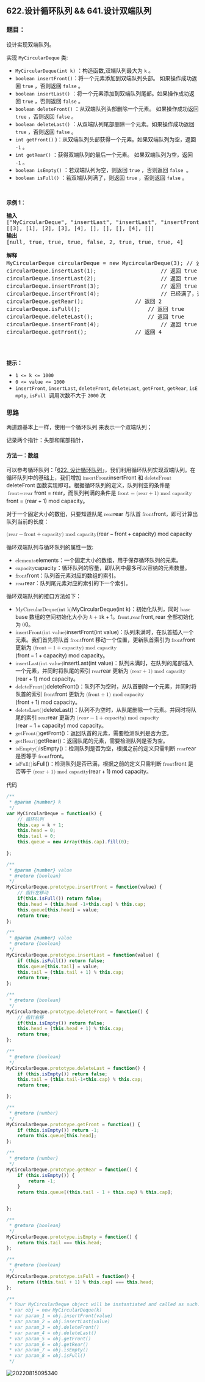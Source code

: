 ## 622.设计循环队列 && 641.设计双端队列
### 题目：

<div class="notranslate"><p>设计实现双端队列。</p>

<p>实现 <code>MyCircularDeque</code> 类:</p>

<ul>
	<li><code>MyCircularDeque(int k)</code>&nbsp;：构造函数,双端队列最大为 <code>k</code> 。</li>
	<li><code>boolean insertFront()</code>：将一个元素添加到双端队列头部。 如果操作成功返回 <code>true</code>&nbsp;，否则返回 <code>false</code> 。</li>
	<li><code>boolean insertLast()</code>&nbsp;：将一个元素添加到双端队列尾部。如果操作成功返回 <code>true</code>&nbsp;，否则返回 <code>false</code> 。</li>
	<li><code>boolean deleteFront()</code>&nbsp;：从双端队列头部删除一个元素。 如果操作成功返回 <code>true</code>&nbsp;，否则返回 <code>false</code> 。</li>
	<li><code>boolean deleteLast()</code>&nbsp;：从双端队列尾部删除一个元素。如果操作成功返回 <code>true</code>&nbsp;，否则返回 <code>false</code> 。</li>
	<li><code>int getFront()</code>&nbsp;)：从双端队列头部获得一个元素。如果双端队列为空，返回 <code>-1</code>&nbsp;。</li>
	<li><code>int getRear()</code>&nbsp;：获得双端队列的最后一个元素。&nbsp;如果双端队列为空，返回 <code>-1</code> 。</li>
	<li><code>boolean isEmpty()</code>&nbsp;：若双端队列为空，则返回&nbsp;<code>true</code>&nbsp;，否则返回 <code>false</code> &nbsp;。</li>
	<li><code>boolean isFull()</code>&nbsp;：若双端队列满了，则返回&nbsp;<code>true</code>&nbsp;，否则返回 <code>false</code> 。</li>
</ul>

<p>&nbsp;</p>

<p><strong>示例 1：</strong></p>

<pre><strong>输入</strong>
["MyCircularDeque", "insertLast", "insertLast", "insertFront", "insertFront", "getRear", "isFull", "deleteLast", "insertFront", "getFront"]
[[3], [1], [2], [3], [4], [], [], [], [4], []]
<strong>输出</strong>
[null, true, true, true, false, 2, true, true, true, 4]

<strong>解释</strong>
MyCircularDeque circularDeque = new MycircularDeque(3); // 设置容量大小为3
circularDeque.insertLast(1);			        // 返回 true
circularDeque.insertLast(2);			        // 返回 true
circularDeque.insertFront(3);			        // 返回 true
circularDeque.insertFront(4);			        // 已经满了，返回 false
circularDeque.getRear();  				// 返回 2
circularDeque.isFull();				        // 返回 true
circularDeque.deleteLast();			        // 返回 true
circularDeque.insertFront(4);			        // 返回 true
circularDeque.getFront();				// 返回 4
&nbsp;</pre>

<p>&nbsp;</p>

<p><strong>提示：</strong></p>

<ul>
	<li><code>1 &lt;= k &lt;= 1000</code></li>
	<li><code>0 &lt;= value &lt;= 1000</code></li>
	<li><code>insertFront</code>,&nbsp;<code>insertLast</code>,&nbsp;<code>deleteFront</code>,&nbsp;<code>deleteLast</code>,&nbsp;<code>getFront</code>,&nbsp;<code>getRear</code>,&nbsp;<code>isEmpty</code>,&nbsp;<code>isFull</code>&nbsp; 调用次数不大于&nbsp;<code>2000</code>&nbsp;次</li>
</ul>
</div>

### 思路

两道题基本上一样，使用一个循环队列 来表示一个双端队列；

记录两个指针：头部和尾部指针，

<div class="e1ak08xt1 css-1dbu3sq-StyledRenderedMarkdown"><h4 id="方法一：数组"><a class="header-anchor" href="#方法一：数组" target="_blank"></a> 方法一：数组</h4>
<p>可以参考循环队列：「<a href="https://leetcode.cn/problems/design-circular-queue/" target="_blank">622. 设计循环队列</a>」，我们利用循环队列实现双端队列。在循环队列中的基础上，我们增加 <span class="katex"><span class="katex-mathml"><math xmlns="http://www.w3.org/1998/Math/MathML"><semantics><mrow><mtext mathvariant="monospace">insertFront</mtext></mrow><annotation encoding="application/x-tex">\texttt{insertFront}</annotation></semantics></math></span><span class="katex-html" aria-hidden="true"><span class="base"><span class="strut" style="height:0.61111em;vertical-align:0em;"></span><span class="mord text"><span class="mord texttt">insertFront</span></span></span></span></span> 和 <span class="katex"><span class="katex-mathml"><math xmlns="http://www.w3.org/1998/Math/MathML"><semantics><mrow><mtext mathvariant="monospace">deleteFront</mtext></mrow><annotation encoding="application/x-tex">\texttt{deleteFront}</annotation></semantics></math></span><span class="katex-html" aria-hidden="true"><span class="base"><span class="strut" style="height:0.61111em;vertical-align:0em;"></span><span class="mord text"><span class="mord texttt">deleteFront</span></span></span></span></span> 函数实现即可。根据循环队列的定义，队列判空的条件是 <span class="katex"><span class="katex-mathml"><math xmlns="http://www.w3.org/1998/Math/MathML"><semantics><mrow><mtext mathvariant="italic">front</mtext><mo>=</mo><mtext mathvariant="italic">rear</mtext></mrow><annotation encoding="application/x-tex">\textit{front}=\textit{rear}</annotation></semantics></math></span><span class="katex-html" aria-hidden="true"><span class="base"><span class="strut" style="height:0.69444em;vertical-align:0em;"></span><span class="mord text"><span class="mord textit">front</span></span><span class="mspace" style="margin-right:0.2777777777777778em;"></span><span class="mrel">=</span><span class="mspace" style="margin-right:0.2777777777777778em;"></span></span><span class="base"><span class="strut" style="height:0.43056em;vertical-align:0em;"></span><span class="mord text"><span class="mord textit">rear</span></span></span></span></span>，而队列判满的条件是 <span class="katex"><span class="katex-mathml"><math xmlns="http://www.w3.org/1998/Math/MathML"><semantics><mrow><mtext mathvariant="italic">front</mtext><mo>=</mo><mo stretchy="false">(</mo><mtext mathvariant="italic">rear</mtext><mo>+</mo><mn>1</mn><mo stretchy="false">)</mo><mtext> </mtext><mo lspace="0.22em" rspace="0.22em"><mrow><mi mathvariant="normal">m</mi><mi mathvariant="normal">o</mi><mi mathvariant="normal">d</mi></mrow></mo><mtext> </mtext><mtext mathvariant="italic">capacity</mtext></mrow><annotation encoding="application/x-tex">\textit{front} = (\textit{rear} + 1) \bmod \textit{capacity}</annotation></semantics></math></span><span class="katex-html" aria-hidden="true"><span class="base"><span class="strut" style="height:0.69444em;vertical-align:0em;"></span><span class="mord text"><span class="mord textit">front</span></span><span class="mspace" style="margin-right:0.2777777777777778em;"></span><span class="mrel">=</span><span class="mspace" style="margin-right:0.2777777777777778em;"></span></span><span class="base"><span class="strut" style="height:1em;vertical-align:-0.25em;"></span><span class="mopen">(</span><span class="mord text"><span class="mord textit">rear</span></span><span class="mspace" style="margin-right:0.2222222222222222em;"></span><span class="mbin">+</span><span class="mspace" style="margin-right:0.2222222222222222em;"></span></span><span class="base"><span class="strut" style="height:1em;vertical-align:-0.25em;"></span><span class="mord">1</span><span class="mclose">)</span><span class="mspace" style="margin-right:0.2222222222222222em;"></span><span class="mspace" style="margin-right:0.05555555555555555em;"></span><span class="mbin"><span class="mord"><span class="mord mathrm">m</span><span class="mord mathrm">o</span><span class="mord mathrm">d</span></span></span><span class="mspace" style="margin-right:0.2222222222222222em;"></span><span class="mspace" style="margin-right:0.05555555555555555em;"></span></span><span class="base"><span class="strut" style="height:0.8623000000000001em;vertical-align:-0.19444em;"></span><span class="mord text"><span class="mord textit">capacity</span></span></span></span></span>。</p>
<p>对于一个固定大小的数组，只要知道队尾 <span class="katex"><span class="katex-mathml"><math xmlns="http://www.w3.org/1998/Math/MathML"><semantics><mrow><mtext mathvariant="italic">rear</mtext></mrow><annotation encoding="application/x-tex">\textit{rear}</annotation></semantics></math></span><span class="katex-html" aria-hidden="true"><span class="base"><span class="strut" style="height:0.43056em;vertical-align:0em;"></span><span class="mord text"><span class="mord textit">rear</span></span></span></span></span> 与队首 <span class="katex"><span class="katex-mathml"><math xmlns="http://www.w3.org/1998/Math/MathML"><semantics><mrow><mtext mathvariant="italic">front</mtext></mrow><annotation encoding="application/x-tex">\textit{front}</annotation></semantics></math></span><span class="katex-html" aria-hidden="true"><span class="base"><span class="strut" style="height:0.69444em;vertical-align:0em;"></span><span class="mord text"><span class="mord textit">front</span></span></span></span></span>，即可计算出队列当前的长度：</p>
<p class="katex-block"><span class="katex-display"><span class="katex"><span class="katex-mathml"><math xmlns="http://www.w3.org/1998/Math/MathML"><semantics><mrow><mo stretchy="false">(</mo><mtext mathvariant="italic">rear</mtext><mo>−</mo><mtext mathvariant="italic">front</mtext><mo>+</mo><mtext mathvariant="italic">capacity</mtext><mo stretchy="false">)</mo><mtext> </mtext><mo lspace="0.22em" rspace="0.22em"><mrow><mi mathvariant="normal">m</mi><mi mathvariant="normal">o</mi><mi mathvariant="normal">d</mi></mrow></mo><mtext> </mtext><mtext mathvariant="italic">capacity</mtext></mrow><annotation encoding="application/x-tex">(\textit{rear} - \textit{front} + \textit{capacity}) \bmod \textit{capacity}
</annotation></semantics></math></span><span class="katex-html" aria-hidden="true"><span class="base"><span class="strut" style="height:1em;vertical-align:-0.25em;"></span><span class="mopen">(</span><span class="mord text"><span class="mord textit">rear</span></span><span class="mspace" style="margin-right:0.2222222222222222em;"></span><span class="mbin">−</span><span class="mspace" style="margin-right:0.2222222222222222em;"></span></span><span class="base"><span class="strut" style="height:0.77777em;vertical-align:-0.08333em;"></span><span class="mord text"><span class="mord textit">front</span></span><span class="mspace" style="margin-right:0.2222222222222222em;"></span><span class="mbin">+</span><span class="mspace" style="margin-right:0.2222222222222222em;"></span></span><span class="base"><span class="strut" style="height:1em;vertical-align:-0.25em;"></span><span class="mord text"><span class="mord textit">capacity</span></span><span class="mclose">)</span><span class="mspace" style="margin-right:0.2222222222222222em;"></span><span class="mspace" style="margin-right:0.05555555555555555em;"></span><span class="mbin"><span class="mord"><span class="mord mathrm">m</span><span class="mord mathrm">o</span><span class="mord mathrm">d</span></span></span><span class="mspace" style="margin-right:0.2222222222222222em;"></span><span class="mspace" style="margin-right:0.05555555555555555em;"></span></span><span class="base"><span class="strut" style="height:0.8623000000000001em;vertical-align:-0.19444em;"></span><span class="mord text"><span class="mord textit">capacity</span></span></span></span></span></span></p>
<p>循环双端队列与循环队列的属性一致:</p>
<ul>
<li><span class="katex"><span class="katex-mathml"><math xmlns="http://www.w3.org/1998/Math/MathML"><semantics><mrow><mtext mathvariant="monospace">elements</mtext></mrow><annotation encoding="application/x-tex">\texttt{elements}</annotation></semantics></math></span><span class="katex-html" aria-hidden="true"><span class="base"><span class="strut" style="height:0.61111em;vertical-align:0em;"></span><span class="mord text"><span class="mord texttt">elements</span></span></span></span></span>：一个固定大小的数组，用于保存循环队列的元素。</li>
<li><span class="katex"><span class="katex-mathml"><math xmlns="http://www.w3.org/1998/Math/MathML"><semantics><mrow><mtext mathvariant="monospace">capacity</mtext></mrow><annotation encoding="application/x-tex">\texttt{capacity}</annotation></semantics></math></span><span class="katex-html" aria-hidden="true"><span class="base"><span class="strut" style="height:0.83333em;vertical-align:-0.22222em;"></span><span class="mord text"><span class="mord texttt">capacity</span></span></span></span></span>：循环队列的容量，即队列中最多可以容纳的元素数量。</li>
<li><span class="katex"><span class="katex-mathml"><math xmlns="http://www.w3.org/1998/Math/MathML"><semantics><mrow><mtext mathvariant="monospace">front</mtext></mrow><annotation encoding="application/x-tex">\texttt{front}</annotation></semantics></math></span><span class="katex-html" aria-hidden="true"><span class="base"><span class="strut" style="height:0.61111em;vertical-align:0em;"></span><span class="mord text"><span class="mord texttt">front</span></span></span></span></span>：队列首元素对应的数组的索引。</li>
<li><span class="katex"><span class="katex-mathml"><math xmlns="http://www.w3.org/1998/Math/MathML"><semantics><mrow><mtext mathvariant="monospace">rear</mtext></mrow><annotation encoding="application/x-tex">\texttt{rear}</annotation></semantics></math></span><span class="katex-html" aria-hidden="true"><span class="base"><span class="strut" style="height:0.43056em;vertical-align:0em;"></span><span class="mord text"><span class="mord texttt">rear</span></span></span></span></span>：队列尾元素对应的索引的下一个索引。</li>
</ul>
<p>循环双端队列的接口方法如下：</p>
<ul>
<li><span class="katex"><span class="katex-mathml"><math xmlns="http://www.w3.org/1998/Math/MathML"><semantics><mrow><mtext mathvariant="monospace">MyCircularDeque(int</mtext><mtext>&nbsp;</mtext><mtext mathvariant="monospace">k)</mtext></mrow><annotation encoding="application/x-tex">\texttt{MyCircularDeque(int k)}</annotation></semantics></math></span><span class="katex-html" aria-hidden="true"><span class="base"><span class="strut" style="height:0.9166599999999999em;vertical-align:-0.22222em;"></span><span class="mord text"><span class="mord texttt">MyCircularDeque(int&nbsp;k)</span></span></span></span></span>：初始化队列，同时 <span class="katex"><span class="katex-mathml"><math xmlns="http://www.w3.org/1998/Math/MathML"><semantics><mrow><mtext mathvariant="italic">base</mtext></mrow><annotation encoding="application/x-tex">\textit{base}</annotation></semantics></math></span><span class="katex-html" aria-hidden="true"><span class="base"><span class="strut" style="height:0.69444em;vertical-align:0em;"></span><span class="mord text"><span class="mord textit">base</span></span></span></span></span> 数组的空间初始化大小为 <span class="katex"><span class="katex-mathml"><math xmlns="http://www.w3.org/1998/Math/MathML"><semantics><mrow><mi>k</mi><mo>+</mo><mn>1</mn></mrow><annotation encoding="application/x-tex">k + 1</annotation></semantics></math></span><span class="katex-html" aria-hidden="true"><span class="base"><span class="strut" style="height:0.77777em;vertical-align:-0.08333em;"></span><span class="mord mathdefault" style="margin-right:0.03148em;">k</span><span class="mspace" style="margin-right:0.2222222222222222em;"></span><span class="mbin">+</span><span class="mspace" style="margin-right:0.2222222222222222em;"></span></span><span class="base"><span class="strut" style="height:0.64444em;vertical-align:0em;"></span><span class="mord">1</span></span></span></span>。<span class="katex"><span class="katex-mathml"><math xmlns="http://www.w3.org/1998/Math/MathML"><semantics><mrow><mtext mathvariant="italic">front</mtext><mo separator="true">,</mo><mtext mathvariant="italic">rear</mtext></mrow><annotation encoding="application/x-tex">\textit{front},\textit{rear}</annotation></semantics></math></span><span class="katex-html" aria-hidden="true"><span class="base"><span class="strut" style="height:0.8888799999999999em;vertical-align:-0.19444em;"></span><span class="mord text"><span class="mord textit">front</span></span><span class="mpunct">,</span><span class="mspace" style="margin-right:0.16666666666666666em;"></span><span class="mord text"><span class="mord textit">rear</span></span></span></span></span> 全部初始化为 <span class="katex"><span class="katex-mathml"><math xmlns="http://www.w3.org/1998/Math/MathML"><semantics><mrow><mn>0</mn></mrow><annotation encoding="application/x-tex">0</annotation></semantics></math></span><span class="katex-html" aria-hidden="true"><span class="base"><span class="strut" style="height:0.64444em;vertical-align:0em;"></span><span class="mord">0</span></span></span></span>。</li>
<li><span class="katex"><span class="katex-mathml"><math xmlns="http://www.w3.org/1998/Math/MathML"><semantics><mrow><mtext mathvariant="monospace">insertFront(int</mtext><mtext>&nbsp;</mtext><mtext mathvariant="monospace">value)</mtext></mrow><annotation encoding="application/x-tex">\texttt{insertFront(int value)}</annotation></semantics></math></span><span class="katex-html" aria-hidden="true"><span class="base"><span class="strut" style="height:0.77777em;vertical-align:-0.08333em;"></span><span class="mord text"><span class="mord texttt">insertFront(int&nbsp;value)</span></span></span></span></span>：队列未满时，在队首插入一个元素。我们首先将队首 <span class="katex"><span class="katex-mathml"><math xmlns="http://www.w3.org/1998/Math/MathML"><semantics><mrow><mtext mathvariant="italic">front</mtext></mrow><annotation encoding="application/x-tex">\textit{front}</annotation></semantics></math></span><span class="katex-html" aria-hidden="true"><span class="base"><span class="strut" style="height:0.69444em;vertical-align:0em;"></span><span class="mord text"><span class="mord textit">front</span></span></span></span></span> 移动一个位置，更新队首索引为 <span class="katex"><span class="katex-mathml"><math xmlns="http://www.w3.org/1998/Math/MathML"><semantics><mrow><mtext mathvariant="italic">front</mtext></mrow><annotation encoding="application/x-tex">\textit{front}</annotation></semantics></math></span><span class="katex-html" aria-hidden="true"><span class="base"><span class="strut" style="height:0.69444em;vertical-align:0em;"></span><span class="mord text"><span class="mord textit">front</span></span></span></span></span> 更新为 <span class="katex"><span class="katex-mathml"><math xmlns="http://www.w3.org/1998/Math/MathML"><semantics><mrow><mo stretchy="false">(</mo><mtext mathvariant="italic">front</mtext><mo>−</mo><mn>1</mn><mo>+</mo><mtext mathvariant="italic">capacity</mtext><mo stretchy="false">)</mo><mtext> </mtext><mo lspace="0.22em" rspace="0.22em"><mrow><mi mathvariant="normal">m</mi><mi mathvariant="normal">o</mi><mi mathvariant="normal">d</mi></mrow></mo><mtext> </mtext><mtext mathvariant="italic">capacity</mtext></mrow><annotation encoding="application/x-tex">(\textit{front} - 1 + \textit{capacity}) \bmod \textit{capacity}</annotation></semantics></math></span><span class="katex-html" aria-hidden="true"><span class="base"><span class="strut" style="height:1em;vertical-align:-0.25em;"></span><span class="mopen">(</span><span class="mord text"><span class="mord textit">front</span></span><span class="mspace" style="margin-right:0.2222222222222222em;"></span><span class="mbin">−</span><span class="mspace" style="margin-right:0.2222222222222222em;"></span></span><span class="base"><span class="strut" style="height:0.72777em;vertical-align:-0.08333em;"></span><span class="mord">1</span><span class="mspace" style="margin-right:0.2222222222222222em;"></span><span class="mbin">+</span><span class="mspace" style="margin-right:0.2222222222222222em;"></span></span><span class="base"><span class="strut" style="height:1em;vertical-align:-0.25em;"></span><span class="mord text"><span class="mord textit">capacity</span></span><span class="mclose">)</span><span class="mspace" style="margin-right:0.2222222222222222em;"></span><span class="mspace" style="margin-right:0.05555555555555555em;"></span><span class="mbin"><span class="mord"><span class="mord mathrm">m</span><span class="mord mathrm">o</span><span class="mord mathrm">d</span></span></span><span class="mspace" style="margin-right:0.2222222222222222em;"></span><span class="mspace" style="margin-right:0.05555555555555555em;"></span></span><span class="base"><span class="strut" style="height:0.8623000000000001em;vertical-align:-0.19444em;"></span><span class="mord text"><span class="mord textit">capacity</span></span></span></span></span>。</li>
<li><span class="katex"><span class="katex-mathml"><math xmlns="http://www.w3.org/1998/Math/MathML"><semantics><mrow><mtext mathvariant="monospace">insertLast(int</mtext><mtext>&nbsp;</mtext><mtext mathvariant="monospace">value)</mtext></mrow><annotation encoding="application/x-tex">\texttt{insertLast(int value)}</annotation></semantics></math></span><span class="katex-html" aria-hidden="true"><span class="base"><span class="strut" style="height:0.77777em;vertical-align:-0.08333em;"></span><span class="mord text"><span class="mord texttt">insertLast(int&nbsp;value)</span></span></span></span></span>：队列未满时，在队列的尾部插入一个元素，并同时将队尾的索引 <span class="katex"><span class="katex-mathml"><math xmlns="http://www.w3.org/1998/Math/MathML"><semantics><mrow><mtext mathvariant="italic">rear</mtext></mrow><annotation encoding="application/x-tex">\textit{rear}</annotation></semantics></math></span><span class="katex-html" aria-hidden="true"><span class="base"><span class="strut" style="height:0.43056em;vertical-align:0em;"></span><span class="mord text"><span class="mord textit">rear</span></span></span></span></span> 更新为 <span class="katex"><span class="katex-mathml"><math xmlns="http://www.w3.org/1998/Math/MathML"><semantics><mrow><mo stretchy="false">(</mo><mtext mathvariant="italic">rear</mtext><mo>+</mo><mn>1</mn><mo stretchy="false">)</mo><mtext> </mtext><mo lspace="0.22em" rspace="0.22em"><mrow><mi mathvariant="normal">m</mi><mi mathvariant="normal">o</mi><mi mathvariant="normal">d</mi></mrow></mo><mtext> </mtext><mtext mathvariant="italic">capacity</mtext></mrow><annotation encoding="application/x-tex">(\textit{rear} + 1) \bmod \textit{capacity}</annotation></semantics></math></span><span class="katex-html" aria-hidden="true"><span class="base"><span class="strut" style="height:1em;vertical-align:-0.25em;"></span><span class="mopen">(</span><span class="mord text"><span class="mord textit">rear</span></span><span class="mspace" style="margin-right:0.2222222222222222em;"></span><span class="mbin">+</span><span class="mspace" style="margin-right:0.2222222222222222em;"></span></span><span class="base"><span class="strut" style="height:1em;vertical-align:-0.25em;"></span><span class="mord">1</span><span class="mclose">)</span><span class="mspace" style="margin-right:0.2222222222222222em;"></span><span class="mspace" style="margin-right:0.05555555555555555em;"></span><span class="mbin"><span class="mord"><span class="mord mathrm">m</span><span class="mord mathrm">o</span><span class="mord mathrm">d</span></span></span><span class="mspace" style="margin-right:0.2222222222222222em;"></span><span class="mspace" style="margin-right:0.05555555555555555em;"></span></span><span class="base"><span class="strut" style="height:0.8623000000000001em;vertical-align:-0.19444em;"></span><span class="mord text"><span class="mord textit">capacity</span></span></span></span></span>。</li>
<li><span class="katex"><span class="katex-mathml"><math xmlns="http://www.w3.org/1998/Math/MathML"><semantics><mrow><mtext mathvariant="monospace">deleteFront()</mtext></mrow><annotation encoding="application/x-tex">\texttt{deleteFront()}</annotation></semantics></math></span><span class="katex-html" aria-hidden="true"><span class="base"><span class="strut" style="height:0.77777em;vertical-align:-0.08333em;"></span><span class="mord text"><span class="mord texttt">deleteFront()</span></span></span></span></span>：队列不为空时，从队首删除一个元素，并同时将队首的索引 <span class="katex"><span class="katex-mathml"><math xmlns="http://www.w3.org/1998/Math/MathML"><semantics><mrow><mtext mathvariant="italic">front</mtext></mrow><annotation encoding="application/x-tex">\textit{front}</annotation></semantics></math></span><span class="katex-html" aria-hidden="true"><span class="base"><span class="strut" style="height:0.69444em;vertical-align:0em;"></span><span class="mord text"><span class="mord textit">front</span></span></span></span></span> 更新为 <span class="katex"><span class="katex-mathml"><math xmlns="http://www.w3.org/1998/Math/MathML"><semantics><mrow><mo stretchy="false">(</mo><mtext mathvariant="italic">front</mtext><mo>+</mo><mn>1</mn><mo stretchy="false">)</mo><mtext> </mtext><mo lspace="0.22em" rspace="0.22em"><mrow><mi mathvariant="normal">m</mi><mi mathvariant="normal">o</mi><mi mathvariant="normal">d</mi></mrow></mo><mtext> </mtext><mtext mathvariant="italic">capacity</mtext></mrow><annotation encoding="application/x-tex">(\textit{front} + 1) \bmod \textit{capacity}</annotation></semantics></math></span><span class="katex-html" aria-hidden="true"><span class="base"><span class="strut" style="height:1em;vertical-align:-0.25em;"></span><span class="mopen">(</span><span class="mord text"><span class="mord textit">front</span></span><span class="mspace" style="margin-right:0.2222222222222222em;"></span><span class="mbin">+</span><span class="mspace" style="margin-right:0.2222222222222222em;"></span></span><span class="base"><span class="strut" style="height:1em;vertical-align:-0.25em;"></span><span class="mord">1</span><span class="mclose">)</span><span class="mspace" style="margin-right:0.2222222222222222em;"></span><span class="mspace" style="margin-right:0.05555555555555555em;"></span><span class="mbin"><span class="mord"><span class="mord mathrm">m</span><span class="mord mathrm">o</span><span class="mord mathrm">d</span></span></span><span class="mspace" style="margin-right:0.2222222222222222em;"></span><span class="mspace" style="margin-right:0.05555555555555555em;"></span></span><span class="base"><span class="strut" style="height:0.8623000000000001em;vertical-align:-0.19444em;"></span><span class="mord text"><span class="mord textit">capacity</span></span></span></span></span>。</li>
<li><span class="katex"><span class="katex-mathml"><math xmlns="http://www.w3.org/1998/Math/MathML"><semantics><mrow><mtext mathvariant="monospace">deleteLast()</mtext></mrow><annotation encoding="application/x-tex">\texttt{deleteLast()}</annotation></semantics></math></span><span class="katex-html" aria-hidden="true"><span class="base"><span class="strut" style="height:0.77777em;vertical-align:-0.08333em;"></span><span class="mord text"><span class="mord texttt">deleteLast()</span></span></span></span></span>：队列不为空时，从队尾删除一个元素。并同时将队尾的索引 <span class="katex"><span class="katex-mathml"><math xmlns="http://www.w3.org/1998/Math/MathML"><semantics><mrow><mtext mathvariant="italic">rear</mtext></mrow><annotation encoding="application/x-tex">\textit{rear}</annotation></semantics></math></span><span class="katex-html" aria-hidden="true"><span class="base"><span class="strut" style="height:0.43056em;vertical-align:0em;"></span><span class="mord text"><span class="mord textit">rear</span></span></span></span></span> 更新为 <span class="katex"><span class="katex-mathml"><math xmlns="http://www.w3.org/1998/Math/MathML"><semantics><mrow><mo stretchy="false">(</mo><mi>r</mi><mi>e</mi><mi>a</mi><mi>r</mi><mo>−</mo><mn>1</mn><mo>+</mo><mi>c</mi><mi>a</mi><mi>p</mi><mi>a</mi><mi>c</mi><mi>i</mi><mi>t</mi><mi>y</mi><mo stretchy="false">)</mo><mtext> </mtext><mo lspace="0.22em" rspace="0.22em"><mrow><mi mathvariant="normal">m</mi><mi mathvariant="normal">o</mi><mi mathvariant="normal">d</mi></mrow></mo><mtext> </mtext><mtext mathvariant="italic">capacity</mtext></mrow><annotation encoding="application/x-tex">(rear - 1 + capacity) \bmod \textit{capacity}</annotation></semantics></math></span><span class="katex-html" aria-hidden="true"><span class="base"><span class="strut" style="height:1em;vertical-align:-0.25em;"></span><span class="mopen">(</span><span class="mord mathdefault" style="margin-right:0.02778em;">r</span><span class="mord mathdefault">e</span><span class="mord mathdefault">a</span><span class="mord mathdefault" style="margin-right:0.02778em;">r</span><span class="mspace" style="margin-right:0.2222222222222222em;"></span><span class="mbin">−</span><span class="mspace" style="margin-right:0.2222222222222222em;"></span></span><span class="base"><span class="strut" style="height:0.72777em;vertical-align:-0.08333em;"></span><span class="mord">1</span><span class="mspace" style="margin-right:0.2222222222222222em;"></span><span class="mbin">+</span><span class="mspace" style="margin-right:0.2222222222222222em;"></span></span><span class="base"><span class="strut" style="height:1em;vertical-align:-0.25em;"></span><span class="mord mathdefault">c</span><span class="mord mathdefault">a</span><span class="mord mathdefault">p</span><span class="mord mathdefault">a</span><span class="mord mathdefault">c</span><span class="mord mathdefault">i</span><span class="mord mathdefault">t</span><span class="mord mathdefault" style="margin-right:0.03588em;">y</span><span class="mclose">)</span><span class="mspace" style="margin-right:0.2222222222222222em;"></span><span class="mspace" style="margin-right:0.05555555555555555em;"></span><span class="mbin"><span class="mord"><span class="mord mathrm">m</span><span class="mord mathrm">o</span><span class="mord mathrm">d</span></span></span><span class="mspace" style="margin-right:0.2222222222222222em;"></span><span class="mspace" style="margin-right:0.05555555555555555em;"></span></span><span class="base"><span class="strut" style="height:0.8623000000000001em;vertical-align:-0.19444em;"></span><span class="mord text"><span class="mord textit">capacity</span></span></span></span></span>。</li>
<li><span class="katex"><span class="katex-mathml"><math xmlns="http://www.w3.org/1998/Math/MathML"><semantics><mrow><mtext mathvariant="monospace">getFront()</mtext></mrow><annotation encoding="application/x-tex">\texttt{getFront()}</annotation></semantics></math></span><span class="katex-html" aria-hidden="true"><span class="base"><span class="strut" style="height:0.9166599999999999em;vertical-align:-0.22222em;"></span><span class="mord text"><span class="mord texttt">getFront()</span></span></span></span></span>：返回队首的元素，需要检测队列是否为空。</li>
<li><span class="katex"><span class="katex-mathml"><math xmlns="http://www.w3.org/1998/Math/MathML"><semantics><mrow><mtext mathvariant="monospace">getRear()</mtext></mrow><annotation encoding="application/x-tex">\texttt{getRear()}</annotation></semantics></math></span><span class="katex-html" aria-hidden="true"><span class="base"><span class="strut" style="height:0.9166599999999999em;vertical-align:-0.22222em;"></span><span class="mord text"><span class="mord texttt">getRear()</span></span></span></span></span>：返回队尾的元素，需要检测队列是否为空。</li>
<li><span class="katex"><span class="katex-mathml"><math xmlns="http://www.w3.org/1998/Math/MathML"><semantics><mrow><mtext mathvariant="monospace">isEmpty()</mtext></mrow><annotation encoding="application/x-tex">\texttt{isEmpty()}</annotation></semantics></math></span><span class="katex-html" aria-hidden="true"><span class="base"><span class="strut" style="height:0.9166599999999999em;vertical-align:-0.22222em;"></span><span class="mord text"><span class="mord texttt">isEmpty()</span></span></span></span></span>：检测队列是否为空，根据之前的定义只需判断 <span class="katex"><span class="katex-mathml"><math xmlns="http://www.w3.org/1998/Math/MathML"><semantics><mrow><mtext mathvariant="italic">rear</mtext></mrow><annotation encoding="application/x-tex">\textit{rear}</annotation></semantics></math></span><span class="katex-html" aria-hidden="true"><span class="base"><span class="strut" style="height:0.43056em;vertical-align:0em;"></span><span class="mord text"><span class="mord textit">rear</span></span></span></span></span> 是否等于 <span class="katex"><span class="katex-mathml"><math xmlns="http://www.w3.org/1998/Math/MathML"><semantics><mrow><mtext mathvariant="italic">front</mtext></mrow><annotation encoding="application/x-tex">\textit{front}</annotation></semantics></math></span><span class="katex-html" aria-hidden="true"><span class="base"><span class="strut" style="height:0.69444em;vertical-align:0em;"></span><span class="mord text"><span class="mord textit">front</span></span></span></span></span>。</li>
<li><span class="katex"><span class="katex-mathml"><math xmlns="http://www.w3.org/1998/Math/MathML"><semantics><mrow><mtext mathvariant="monospace">isFull()</mtext></mrow><annotation encoding="application/x-tex">\texttt{isFull()}</annotation></semantics></math></span><span class="katex-html" aria-hidden="true"><span class="base"><span class="strut" style="height:0.77777em;vertical-align:-0.08333em;"></span><span class="mord text"><span class="mord texttt">isFull()</span></span></span></span></span>：检测队列是否已满，根据之前的定义只需判断 <span class="katex"><span class="katex-mathml"><math xmlns="http://www.w3.org/1998/Math/MathML"><semantics><mrow><mtext mathvariant="italic">front</mtext></mrow><annotation encoding="application/x-tex">\textit{front}</annotation></semantics></math></span><span class="katex-html" aria-hidden="true"><span class="base"><span class="strut" style="height:0.69444em;vertical-align:0em;"></span><span class="mord text"><span class="mord textit">front</span></span></span></span></span> 是否等于 <span class="katex"><span class="katex-mathml"><math xmlns="http://www.w3.org/1998/Math/MathML"><semantics><mrow><mo stretchy="false">(</mo><mtext mathvariant="italic">rear</mtext><mo>+</mo><mn>1</mn><mo stretchy="false">)</mo><mtext> </mtext><mo lspace="0.22em" rspace="0.22em"><mrow><mi mathvariant="normal">m</mi><mi mathvariant="normal">o</mi><mi mathvariant="normal">d</mi></mrow></mo><mtext> </mtext><mtext mathvariant="italic">capacity</mtext></mrow><annotation encoding="application/x-tex">(\textit{rear} + 1) \bmod \textit{capacity}</annotation></semantics></math></span><span class="katex-html" aria-hidden="true"><span class="base"><span class="strut" style="height:1em;vertical-align:-0.25em;"></span><span class="mopen">(</span><span class="mord text"><span class="mord textit">rear</span></span><span class="mspace" style="margin-right:0.2222222222222222em;"></span><span class="mbin">+</span><span class="mspace" style="margin-right:0.2222222222222222em;"></span></span><span class="base"><span class="strut" style="height:1em;vertical-align:-0.25em;"></span><span class="mord">1</span><span class="mclose">)</span><span class="mspace" style="margin-right:0.2222222222222222em;"></span><span class="mspace" style="margin-right:0.05555555555555555em;"></span><span class="mbin"><span class="mord"><span class="mord mathrm">m</span><span class="mord mathrm">o</span><span class="mord mathrm">d</span></span></span><span class="mspace" style="margin-right:0.2222222222222222em;"></span><span class="mspace" style="margin-right:0.05555555555555555em;"></span></span><span class="base"><span class="strut" style="height:0.8623000000000001em;vertical-align:-0.19444em;"></span><span class="mord text"><span class="mord textit">capacity</span></span></span></span></span>。</li>
</ul>


代码
```js
/**
 * @param {number} k
 */
var MyCircularDeque = function(k) {
    // 循环队列
    this.cap = k + 1;
    this.head = 0;
    this.tail = 0;
    this.queue = new Array(this.cap).fill(0);
    
};

/** 
 * @param {number} value
 * @return {boolean}
 */
MyCircularDeque.prototype.insertFront = function(value) {
    // 指针左移动
    if(this.isFull()) return false;
    this.head = (this.head -1+this.cap) % this.cap;
    this.queue[this.head] = value;
    return true;
};

/** 
 * @param {number} value
 * @return {boolean}
 */
MyCircularDeque.prototype.insertLast = function(value) {
    if (this.isFull()) return false;
    this.queue[this.tail] = value;
    this.tail = (this.tail + 1) % this.cap;
    return true;
};

/**
 * @return {boolean}
 */
MyCircularDeque.prototype.deleteFront = function() {
    // 指针右移
    if(this.isEmpty()) return false;
    this.head = (this.head + 1) % this.cap;
    return true;
};

/**
 * @return {boolean}
 */
MyCircularDeque.prototype.deleteLast = function() {
    if (this.isEmpty()) return false;
    this.tail = (this.tail-1+this.cap) % this.cap;
    return true;

};

/**
 * @return {number}
 */
MyCircularDeque.prototype.getFront = function() {
    if (this.isEmpty()) return -1;
    return this.queue[this.head];
};

/**
 * @return {number}
 */
MyCircularDeque.prototype.getRear = function() {
    if (this.isEmpty()) {
        return -1;
    }
    return this.queue[(this.tail - 1 + this.cap) % this.cap];


};

/**
 * @return {boolean}
 */
MyCircularDeque.prototype.isEmpty = function() {
    return this.tail === this.head;
};

/**
 * @return {boolean}
 */
MyCircularDeque.prototype.isFull = function() {
    return ((this.tail + 1) % this.cap) === this.head;
};

/**
 * Your MyCircularDeque object will be instantiated and called as such:
 * var obj = new MyCircularDeque(k)
 * var param_1 = obj.insertFront(value)
 * var param_2 = obj.insertLast(value)
 * var param_3 = obj.deleteFront()
 * var param_4 = obj.deleteLast()
 * var param_5 = obj.getFront()
 * var param_6 = obj.getRear()
 * var param_7 = obj.isEmpty()
 * var param_8 = obj.isFull()
 */
```

![20220815095340](https://xd-imgsubmit.oss-cn-beijing.aliyuncs.com/images/20220815095340.png)